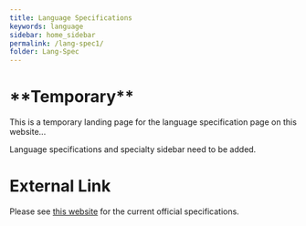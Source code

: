 ```yaml
---
title: Language Specifications 
keywords: language
sidebar: home_sidebar 
permalink: /lang-spec1/ 
folder: Lang-Spec 
---
```


# \*\*Temporary\*\* #   

This is a temporary landing page for the language specification page on this website...  

Language specifications and specialty sidebar need to be added.


# External Link 
Please see [this website](http://gracelang.org/applications/documentation/spec/) for the current official specifications. 

